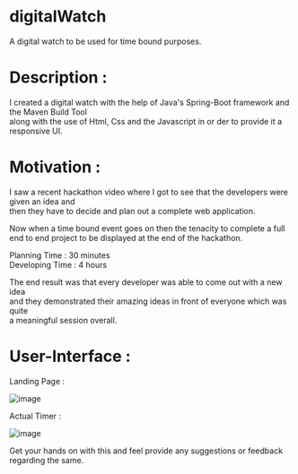 # digitalWatch
A digital watch to be used for time bound purposes.


# Description : 

I created a digital watch with the help of Java's Spring-Boot framework and the Maven Build Tool <br>
along with the use of Html, Css and the Javascript in or der to provide it a responsive UI. <br>
 
# Motivation : 

I saw a recent hackathon video where I got to see that the developers were given an idea and  <br>
then they have to decide and plan out a complete web application. <br>

Now when a time bound event goes on then the tenacity to complete a full <br>
end to end project to be displayed at the end of the hackathon.

Planning Time  : 30 minutes <br>
Developing Time : 4 hours <br>

The end result was that every developer was able to come out with a new idea <br>
and they demonstrated their amazing ideas in front of everyone which was quite <br>
a meaningful session overall.


# User-Interface : 

Landing Page : 

![image](https://github.com/user-attachments/assets/dc5ddfe2-904c-4470-9dc9-1245af3b9c46)

Actual Timer : 

![image](https://github.com/user-attachments/assets/033b6f65-cdac-47c7-87fc-d05e5f9e685f)

Get your hands on with this and feel provide any suggestions or feedback regarding the same.


